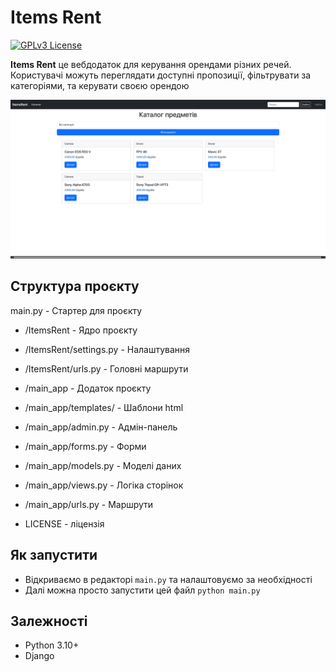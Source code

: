 # Items Rent
[![GPLv3 License](https://img.shields.io/badge/License-GPL%20v3-yellow.svg)](https://opensource.org/licenses/)

**Items Rent** це вебдодаток для керування орендами різних речей. Користувачі можуть переглядати доступні пропозиції, фільтрувати за категоріями, та керувати своєю орендою

![](screenshot.png)

## Структура проєкту
main.py - Стартер для проєкту

- /ItemsRent - Ядро проєкту
- /ItemsRent/settings.py - Налаштування
- /ItemsRent/urls.py - Головні маршрути

- /main_app - Додаток проєкту
- /main_app/templates/ - Шаблони html
- /main_app/admin.py - Адмін-панель
- /main_app/forms.py - Форми
- /main_app/models.py - Моделі даних
- /main_app/views.py - Логіка сторінок
- /main_app/urls.py - Маршрути

- LICENSE - ліцензія

## Як запустити
- Відкриваємо в редакторі `main.py` та налаштовуємо за необхідності
- Далі можна просто запустити цей файл `python main.py`


## Залежності
- Python 3.10+
- Django
